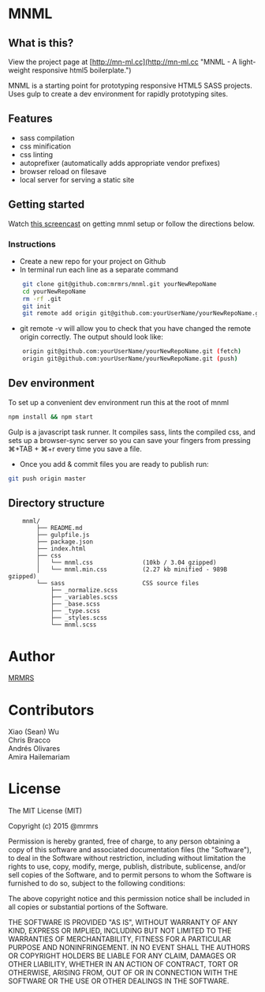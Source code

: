 # MNML

## What is this?

View the project page at [http://mn-ml.cc](http://mn-ml.cc "MNML - A light-weight responsive html5 boilerplate.")

MNML is a starting point for prototyping responsive HTML5 SASS projects.
Uses gulp to create a dev environment for rapidly prototyping sites.

## Features

* sass compilation
* css minification
* css linting
* autoprefixer (automatically adds appropriate vendor prefixes)
* browser reload on filesave
* local server for serving a static site

## Getting started

Watch [this screencast](https://vimeo.com/121332805) on getting mnml setup or
follow the directions below.

### Instructions

* Create a new repo for your project on Github
* In terminal run each line as a separate command
```bash
    git clone git@github.com:mrmrs/mnml.git yourNewRepoName
    cd yourNewRepoName
    rm -rf .git
    git init
    git remote add origin git@github.com:yourUserName/yourNewRepoName.git
```

* git remote -v will allow you to check that you have changed the remote origin correctly. The output should look like:
```bash
    origin git@github.com:yourUserName/yourNewRepoName.git (fetch)
    origin git@github.com:yourUserName/yourNewRepoName.git (push)
```

## Dev environment
To set up a convenient dev environment run this at the root of mnml

```bash
npm install && npm start
```

Gulp is a javascript task runner. It compiles sass, lints the compiled css, and
sets up a browser-sync server so you can save your fingers from pressing ⌘+TAB + ⌘+r
every time you save a file.

* Once you add & commit files you are ready to publish run:
```bash
git push origin master
```

## Directory structure
```
    mnml/
        ├── README.md
        ├── gulpfile.js
        ├── package.json
        ├── index.html
        ├── css
        │   └── mnml.css              (10kb / 3.04 gzipped)
        │   └── mnml.min.css          (2.27 kb minified - 989B gzipped)
        └── sass                      CSS source files
            ├── _normalize.scss
            ├── _variables.scss
            ├── _base.scss
            ├── _type.scss
            ├── _styles.scss
            └── mnml.scss
```

# Author

[MRMRS](http://mrmrs.io "Adam Morse - Designer Developer")

# Contributors

Xiao (Sean) Wu  
Chris Bracco  
Andrés Olivares  
Amira Hailemariam  

# License

The MIT License (MIT)

Copyright (c) 2015 @mrmrs

Permission is hereby granted, free of charge, to any person obtaining a copy
of this software and associated documentation files (the "Software"), to deal
in the Software without restriction, including without limitation the rights
to use, copy, modify, merge, publish, distribute, sublicense, and/or sell
copies of the Software, and to permit persons to whom the Software is
furnished to do so, subject to the following conditions:

The above copyright notice and this permission notice shall be included in
all copies or substantial portions of the Software.

THE SOFTWARE IS PROVIDED "AS IS", WITHOUT WARRANTY OF ANY KIND, EXPRESS OR
IMPLIED, INCLUDING BUT NOT LIMITED TO THE WARRANTIES OF MERCHANTABILITY,
FITNESS FOR A PARTICULAR PURPOSE AND NONINFRINGEMENT. IN NO EVENT SHALL THE
AUTHORS OR COPYRIGHT HOLDERS BE LIABLE FOR ANY CLAIM, DAMAGES OR OTHER
LIABILITY, WHETHER IN AN ACTION OF CONTRACT, TORT OR OTHERWISE, ARISING FROM,
OUT OF OR IN CONNECTION WITH THE SOFTWARE OR THE USE OR OTHER DEALINGS IN
THE SOFTWARE.

